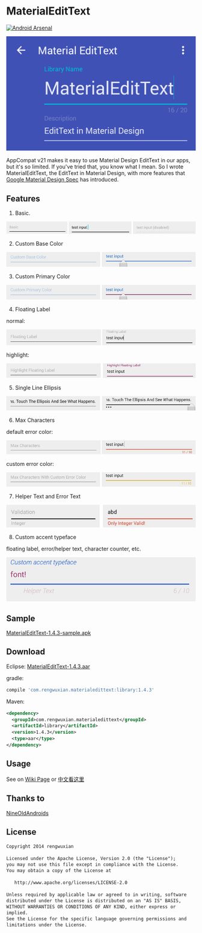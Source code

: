 MaterialEditText
================
[![Android Arsenal](https://img.shields.io/badge/Android%20Arsenal-MaterialEditText-brightgreen.svg?style=flat)](https://android-arsenal.com/details/1/1085)


![MaterialEditText](./images/material_edittext.png)

AppCompat v21 makes it easy to use Material Design EditText in our apps, but it's so limited. If you've tried that, you know what I mean. So I wrote MaterialEditText, the EditText in Material Design, with more features that [Google Material Design Spec](http://www.google.com/design/spec/components/text-fields.html) has introduced.

## Features
1. Basic.

  ![Basic](./images/basic.jpg)
  
2. Custom Base Color
  
  ![BaseColor](./images/custom_base_color.jpg)
  
3. Custom Primary Color
  
  ![PrimaryColor](./images/custom_primary_color.jpg)
  
4. Floating Label
  
  normal:
  
  ![FloatingLabel](./images/floating_label.jpg)
  
  highlight:
  
  ![HighlightFloatingLabel](./images/highlight.jpg)
  
5. Single Line Ellipsis
  
  ![SingLineEllipsis](./images/ellipsis.jpg)
  
6. Max Characters
  
  default error color:
  
  ![MaxCharacters](./images/max_characters.jpg)
  
  custom error color:
  
  ![CustomErrorColor](./images/custom_error.jpg)
  
7. Helper Text and Error Text

  ![HelperTextAndErrorText](./images/helper_text_and_error_text.jpg)

8. Custom accent typeface

  floating label, error/helper text, character counter, etc.

  ![CustomAccentTypeface](./images/custom_accent_typeface.png)

## Sample

[MaterialEditText-1.4.3-sample.apk](https://github.com/rengwuxian/MaterialEditText/releases/download/1.4.3/MaterialEditText-1.4.3-sample.apk)
  
## Download

Eclipse:
[MaterialEditText-1.4.3.aar](https://github.com/rengwuxian/MaterialEditText/releases/download/1.4.3/MaterialEditText-1.4.3.aar)

gradle:

```groovy
compile 'com.rengwuxian.materialedittext:library:1.4.3'
```

Maven:
```xml
<dependency>
  <groupId>com.rengwuxian.materialedittext</groupId>
  <artifactId>library</artifactId>
  <version>1.4.3</version>
  <type>aar</type>
</dependency>
```

## Usage

See on [Wiki Page](https://github.com/rengwuxian/MaterialEditText/wiki) or [中文看这里](http://www.rengwuxian.com/post/MaterialEditText)

## Thanks to

[NineOldAndroids](https://github.com/JakeWharton/NineOldAndroids/)

## License

    Copyright 2014 rengwuxian

    Licensed under the Apache License, Version 2.0 (the "License");
    you may not use this file except in compliance with the License.
    You may obtain a copy of the License at

       http://www.apache.org/licenses/LICENSE-2.0

    Unless required by applicable law or agreed to in writing, software
    distributed under the License is distributed on an "AS IS" BASIS,
    WITHOUT WARRANTIES OR CONDITIONS OF ANY KIND, either express or implied.
    See the License for the specific language governing permissions and
    limitations under the License.
    
